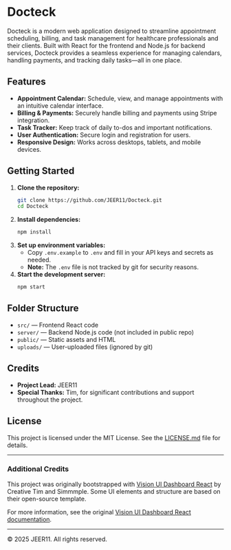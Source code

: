 
# Docteck

Docteck is a modern web application designed to streamline appointment scheduling, billing, and task management for healthcare professionals and their clients. Built with React for the frontend and Node.js for backend services, Docteck provides a seamless experience for managing calendars, handling payments, and tracking daily tasks—all in one place.

## Features

- **Appointment Calendar:** Schedule, view, and manage appointments with an intuitive calendar interface.
- **Billing & Payments:** Securely handle billing and payments using Stripe integration.
- **Task Tracker:** Keep track of daily to-dos and important notifications.
- **User Authentication:** Secure login and registration for users.
- **Responsive Design:** Works across desktops, tablets, and mobile devices.

## Getting Started

1. **Clone the repository:**
   ```sh
   git clone https://github.com/JEER11/Docteck.git
   cd Docteck
   ```
2. **Install dependencies:**
   ```sh
   npm install
   ```
3. **Set up environment variables:**
   - Copy `.env.example` to `.env` and fill in your API keys and secrets as needed.
   - **Note:** The `.env` file is not tracked by git for security reasons.
4. **Start the development server:**
   ```sh
   npm start
   ```

## Folder Structure

- `src/` — Frontend React code
- `server/` — Backend Node.js code (not included in public repo)
- `public/` — Static assets and HTML
- `uploads/` — User-uploaded files (ignored by git)

## Credits

- **Project Lead:** JEER11
- **Special Thanks:** Tim, for significant contributions and support throughout the project.

## License

This project is licensed under the MIT License. See the [LICENSE.md](LICENSE.md) file for details.

---

### Additional Credits

This project was originally bootstrapped with [Vision UI Dashboard React](https://www.creative-tim.com/product/vision-ui-dashboard-react?ref=readme-vudreact) by Creative Tim and Simmmple. Some UI elements and structure are based on their open-source template.

For more information, see the original [Vision UI Dashboard React documentation](https://www.creative-tim.com/learning-lab/react/overview/vision-ui-dashboard/?ref=readme-vudreact).

---

© 2025 JEER11. All rights reserved.

